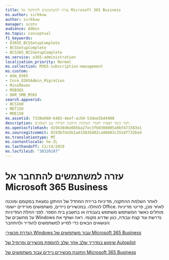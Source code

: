 ```yaml
---
title: עזרה למשתמשים להתחבר אל Microsoft 365 Business
ms.author: sirkkuw
author: sirkkuw
manager: scotv
audience: Admin
ms.topic: conceptual
f1_keywords:
- O365E_BCSSetupComplete
- BCSSetupComplete
- BCS365_BCSSetupComplete
ms.service: o365-administration
localization_priority: Normal
ms.collection: M365-subscription-management
ms.custom:
- Adm_O365
- Core_O365Admin_Migration
- MiniMaven
- MSB365
- OKR_SMB_M365
search.appverid:
- BCS160
- MET150
- MOE150
ms.assetid: f338e660-6483-4eef-acb9-53dee5bd4408
description: למד כיצד לצפות לאחר השלמת התקנת חבילת ענן העסקים.
ms.openlocfilehash: d19438d6e085ba27ec3fb0308005a9bf473383e1
ms.sourcegitcommit: 8193b7da5b1a415835d02ca96883c351df7326ed
ms.translationtype: MT
ms.contentlocale: he-IL
ms.lasthandoff: 11/14/2019
ms.locfileid: "38320187"
---
```

# <a name="help-users-connect-to-microsoft-365-business"></a>עזרה למשתמשים להתחבר אל Microsoft 365 Business

לאחר השלמת ההתקנה, מדיניות ברירת המחדל של ההתקן נמצאת במקומם ומוכנה להחלה. במכשירים ניידים, משתמשים מורידים יישומי Office. לאחר מכן, פריטי מדיניות מוחלים כאשר המשתמש משתמש בעבודה או בחשבון בית הספר. לפני החלת המדיניות על מחשבים של Windows נדרשת עוד קצת עבודה, כגון שדרוג מקומי. ראה ושתף את הנושאים הבאים כדי לסייע למשתמשים להגדיר ולהתחבר:
  
[הגדרת מכשירי Windows עבור משתמשים של Microsoft 365 Business](set-up-windows-devices.md)
  
[שימוש במדריך שלב אחר שלב להוספת מכשירים ופרופיל של Autopilot](add-autopilot-devices-and-profile.md)
  
[התקנת מכשירים ניידים עבור משתמשים של Microsoft 365 Business](set-up-mobile-devices.md)
  

